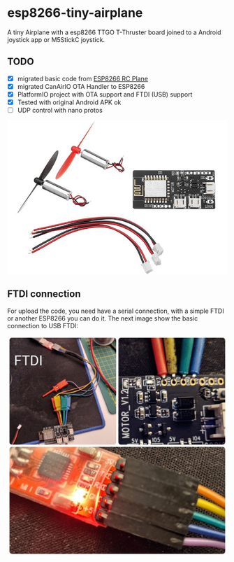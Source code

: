 # esp8266-tiny-airplane

A tiny Airplane with a esp8266 TTGO T-Thruster board joined to a Android joystick app or M5StickC joystick.

## TODO

- [x] migrated basic code from [ESP8266 RC Plane](https://www.instructables.com/WIFI-CONTROLLED-RC-PLANE/)
- [x] migrated CanAirIO OTA Handler to ESP8266
- [x] PlatformIO project with OTA support and FTDI (USB) support
- [x] Tested with original Android APK ok
- [ ] UDP control with nano protos 

![TTGO_T_Thruster_ESP8266_board](images/TTGO_T_Thrusted_ESP8266.jpeg)

## FTDI connection

For upload the code, you need have a serial connection, with a simple FTDI or another ESP8266 you can do it. The next image show the basic connection to USB FTDI:

![TTGO_T_Thruster_ESP8266_board](images/esp8266_to_FTDI.jpg)




